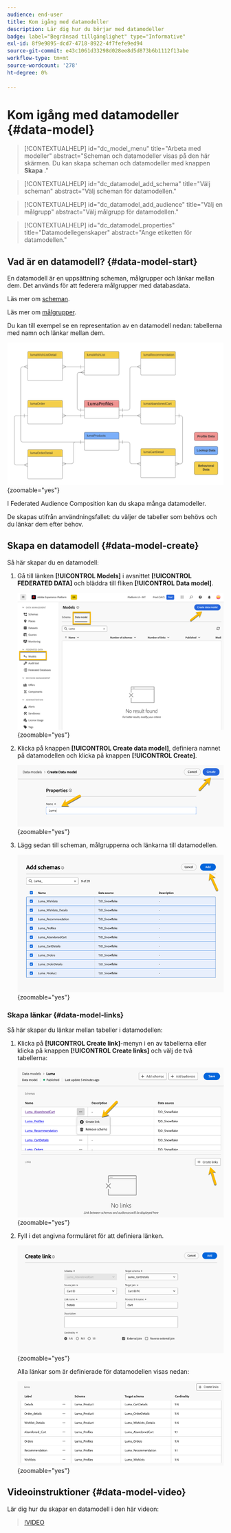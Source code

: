 ```yaml
---
audience: end-user
title: Kom igång med datamodeller
description: Lär dig hur du börjar med datamodeller
badge: label="Begränsad tillgänglighet" type="Informative"
exl-id: 8f9e9895-dcd7-4718-8922-4f7fefe9ed94
source-git-commit: e43c1061d33298d028ee8d5d873b6b1112f13abe
workflow-type: tm+mt
source-wordcount: '278'
ht-degree: 0%

---
```


# Kom igång med datamodeller {#data-model}

>[!CONTEXTUALHELP]
>id="dc_model_menu"
>title="Arbeta med modeller"
>abstract="Scheman och datamodeller visas på den här skärmen. Du kan skapa scheman och datamodeller med knappen **Skapa** ."

>[!CONTEXTUALHELP]
>id="dc_datamodel_add_schema"
>title="Välj scheman"
>abstract="Välj scheman för datamodellen."


>[!CONTEXTUALHELP]
>id="dc_datamodel_add_audience"
>title="Välj en målgrupp"
>abstract="Välj målgrupp för datamodellen."

>[!CONTEXTUALHELP]
>id="dc_datamodel_properties"
>title="Datamodellegenskaper"
>abstract="Ange etiketten för datamodellen."


## Vad är en datamodell? {#data-model-start}

En datamodell är en uppsättning scheman, målgrupper och länkar mellan dem. Det används för att federera målgrupper med databasdata.

Läs mer om [scheman](../customer/schemas.md#schema-start).

Läs mer om [målgrupper](../start/audiences.md).

Du kan till exempel se en representation av en datamodell nedan: tabellerna med namn och länkar mellan dem.

![](assets/datamodel.png){zoomable="yes"}

I Federated Audience Composition kan du skapa många datamodeller.

De skapas utifrån användningsfallet: du väljer de tabeller som behövs och du länkar dem efter behov.

## Skapa en datamodell {#data-model-create}

Så här skapar du en datamodell:

1. Gå till länken **[!UICONTROL Models]** i avsnittet **[!UICONTROL FEDERATED DATA]** och bläddra till fliken **[!UICONTROL Data model]**.

   ![](assets/datamodel_create.png){zoomable="yes"}

1. Klicka på knappen **[!UICONTROL Create data model]**, definiera namnet på datamodellen och klicka på knappen **[!UICONTROL Create]**.

   ![](assets/datamodel_name.png){zoomable="yes"}

1. Lägg sedan till scheman, målgrupperna och länkarna till datamodellen.

   ![](assets/datamodel_schemas.png){zoomable="yes"}

### Skapa länkar {#data-model-links}

Så här skapar du länkar mellan tabeller i datamodellen:

1. Klicka på **[!UICONTROL Create link]**-menyn i en av tabellerna eller klicka på knappen **[!UICONTROL Create links]** och välj de två tabellerna:

   ![](assets/datamodel_createlinks.png){zoomable="yes"}

1. Fyll i det angivna formuläret för att definiera länken.

   ![](assets/datamodel_link.png){zoomable="yes"}

   Alla länkar som är definierade för datamodellen visas nedan:

   ![](assets/datamodel_alllinks.png){zoomable="yes"}

## Videoinstruktioner {#data-model-video}

Lär dig hur du skapar en datamodell i den här videon:

>[!VIDEO](https://video.tv.adobe.com/v/3432020)
